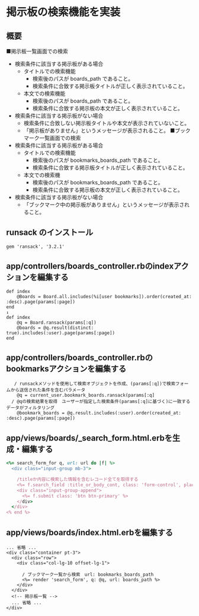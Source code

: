# 掲示板の検索機能を実装

## 概要
■掲示板一覧画面での検索
  * 検索条件に該当する掲示板がある場合
    * タイトルでの検索機能
      * 検索後のパスが boards_path であること。
      * 検索条件に合致する掲示板タイトルが正しく表示されていること。
    * 本文での検索機能
      * 検索後のパスが boards_path であること。
      * 検索条件に合致する掲示板の本文が正しく表示されていること。
  * 検索条件に該当する掲示板がない場合
    * 検索条件に合致しない掲示板タイトルや本文が表示されていないこと。
    * 「掲示板がありません」というメッセージが表示されること。
■ブックマーク一覧画面での検索
  * 検索条件に該当する掲示板がある場合
    * タイトルでの検索機能
      * 検索後のパスが bookmarks_boards_path であること。
      * 検索条件に合致する掲示板タイトルが正しく表示されていること。
    * 本文での検索機
      * 検索後のパスが bookmarks_boards_path であること。
      * 検索条件に合致する掲示板の本文が正しく表示されていること。
  * 検索条件に該当する掲示板がない場合
    * 「ブックマーク中の掲示板がありません」というメッセージが表示されること。

## runsack のインストール
```
gem 'ransack', '3.2.1'
```

## app/controllers/boards_controller.rbのindexアクションを編集する
```
def index
    @Boards = Board.all.includes(%i[user bookmarks]).order(created_at: :desc).page(params[:page])
end
↓
def index
    @q = Board.ransack(params[:q])
    @boards = @q.result(distinct: true).includes(:user).page(params[:page])
end
```

## app/controllers/boards_controller.rbのbookmarksアクションを編集する
```
   / runsackメソッドを使用して検索オブジェクトを作成、(params[:q])で検索フォームから送信された条件を含むパラメータ
    @q = current_user.bookmark_boards.ransack(params[:q]
  / @qの検索結果を取得　ユーザーが指定した検索条件(params[:q]に基づく)に一致するデータがフィルタリング
    @bookmark_boards = @q.result.includes(:user).order(created_at: :desc).page(params[:page])
```

## app/views/boards/_search_form.html.erbを生成・編集する
```ruby
<%= search_form_for q, url: url do |f| %>
  <div class="input-group mb-3">

    /titleか内容に検索した情報を含むレコード全てを取得する
    <%= f.search_field :title_or_body_cont, class: 'form-control', placeholder: t('defaults.search_word') %>
    <div class="input-group-append">
      <%= f.submit class: 'btn btn-primary' %>
    </div>
  </div>
<% end %>
```

## app/views/boards/index.html.erbを編集する
```
... 省略 ...
<div class="container pt-3">
  <div class="row">
    <div class="col-lg-10 offset-lg-1">
      
      / ブックマーク一覧から検索　url: bookmarks_boards_path
      <%= render 'search_form', q: @q, url: boards_path %>
    </div>
  </div>
  <!-- 掲示板一覧 -->
  ... 省略 ...
</div>
```
